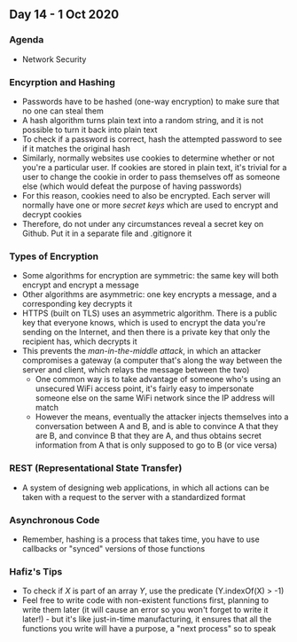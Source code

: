 ## Day 14 - 1 Oct 2020

### Agenda

* Network Security

### Encyrption and Hashing

* Passwords have to be hashed (one-way encryption) to make sure that no one can steal them
* A hash algorithm turns plain text into a random string, and it is not possible to turn it back into plain text
* To check if a password is correct, hash the attempted password to see if it matches the original hash
* Similarly, normally websites use cookies to determine whether or not you're a particular user. If cookies are stored in plain text, it's trivial for a user to change the cookie in order to pass themselves off as someone else (which would defeat the purpose of having passwords)
* For this reason, cookies need to also be encrypted. Each server will normally have one or more *secret keys* which are used to encrypt and decrypt cookies
* Therefore, do not under any circumstances reveal a secret key on Github. Put it in a separate file and .gitignore it

### Types of Encryption

* Some algorithms for encryption are symmetric: the same key will both encrypt and encrypt a message
* Other algorithms are asymmetric: one key encrypts a message, and a corresponding key decrypts it
* HTTPS (built on TLS) uses an asymmetric algorithm. There is a public key that everyone knows, which is used to encrypt the data you're sending on the Internet, and then there is a private key that only the recipient has, which decrypts it
* This prevents the *man-in-the-middle attack*, in which an attacker compromises a gateway (a computer that's along the way between the server and client, which relays the message between the two)
  * One common way is to take advantage of someone who's using an unsecured WiFi access point, it's fairly easy to impersonate someone else on the same WiFi network since the IP address will match
  * However the means, eventually the attacker injects themselves into a conversation between A and B, and is able to convince A that they are B, and convince B that they are A, and thus obtains secret information from A that is only supposed to go to B (or vice versa)


### REST (Representational State Transfer)

* A system of designing web applications, in which all actions can be taken with a request to the server with a standardized format

### Asynchronous Code

* Remember, hashing is a process that takes time, you have to use callbacks or "synced" versions of those functions

### Hafiz's Tips

* To check if *X* is part of an array *Y*, use the predicate (Y.indexOf(X) > -1)
* Feel free to write code with non-existent functions first, planning to write them later (it will cause an error so you won't forget to write it later!) - but it's like just-in-time manufacturing, it ensures that all the functions you write will have a purpose, a "next process" so to speak